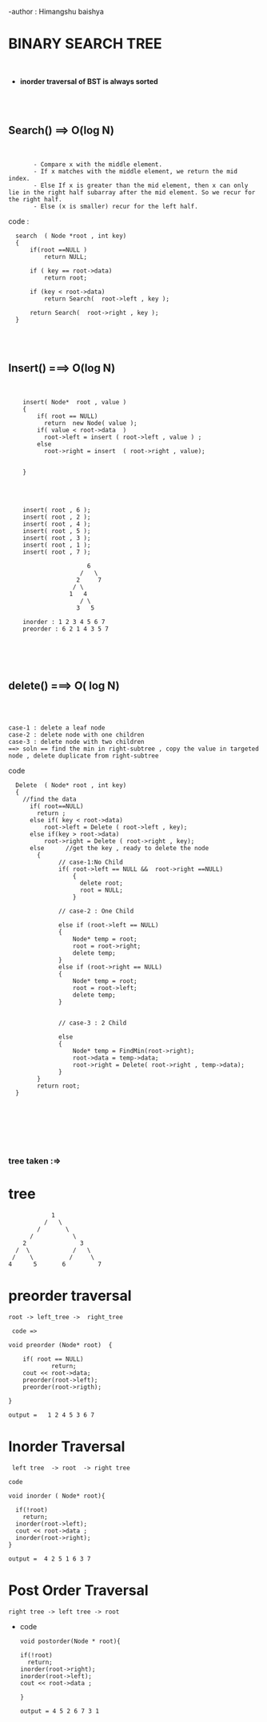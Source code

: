 -author : Himangshu baishya 
# BINARY SEARCH TREE
<br>

- **inorder traversal of BST is always  sorted**


<br>
<br>

## Search()  ==>  O(log N)
<br>

           - Compare x with the middle element.
           - If x matches with the middle element, we return the mid index.
           - Else If x is greater than the mid element, then x can only lie in the right half subarray after the mid element. So we recur for the right half.
           - Else (x is smaller) recur for the left half.

code :

      search  ( Node *root , int key)
      {
          if(root ==NULL )
              return NULL;

          if ( key == root->data)
              return root;

          if (key < root->data)
              return Search(  root->left , key );

          return Search(  root->right , key );
      }

<br>
<br>

## Insert()   ===> O(log N)

<br>

        insert( Node*  root , value )
        { 
            if( root == NULL)
              return  new Node( value ); 
            if( value < root->data  )
              root->left = insert ( root->left , value ) ;
            else
              root->right = insert  ( root->right , value);
            
            
        }
        
<br>
<br>

        insert( root , 6 );
        insert( root , 2 );
        insert( root , 4 );
        insert( root , 5 );
        insert( root , 3 );
        insert( root , 1 );
        insert( root , 7 );

                          6
                        /   \
                       2     7
                      / \
                     1   4
                        / \
                       3   5
                      
        inorder : 1 2 3 4 5 6 7
        preorder : 6 2 1 4 3 5 7


<br><br><br>






## delete()   ===> O( log N)
<br>
<br>

    case-1 : delete a leaf node
    case-2 : delete node with one children
    case-3 : delete node with two children
    ==> soln == find the min in right-subtree , copy the value in targeted node , delete duplicate from right-subtree

code

      Delete  ( Node* root , int key)
      {
        //find the data 
          if( root==NULL)
            return ;
          else if( key < root->data)
              root->left = Delete ( root->left , key);
          else if(key > root->data)
              root->right = Delete ( root->right , key);
          else      //get the key , ready to delete the node
            {
                  // case-1:No Child 
                  if( root->left == NULL &&  root->right ==NULL)
                      {
                        delete root;
                        root = NULL;
                      }

                  // case-2 : One Child

                  else if (root->left == NULL)
                  {
                      Node* temp = root;
                      root = root->right;
                      delete temp;
                  }
                  else if (root->right == NULL)
                  {
                      Node* temp = root;
                      root = root->left;
                      delete temp;
                  }


                  // case-3 : 2 Child

                  else
                  {
                      Node* temp = FindMin(root->right);
                      root->data = temp->data;
                      root->right = Delete( root->right , temp->data);
                  }
            }
            return root;
      }



<br><br>



<br><br>
### tree taken :=>

# tree 
                1
              /   \
            /       \ 
          /           \
        2               3
      /  \            /   \
     /    \          /     \
    4      5       6         7




# preorder traversal     

` root -> left_tree ->  right_tree  `


` code =>`

    void preorder (Node* root)  {

        if( root == NULL)
                return;
        cout << root->data;
        preorder(root->left);
        preorder(root->rigth);

    }

    output =   1 2 4 5 3 6 7 



# Inorder Traversal

` left tree  -> root  -> right tree`

            
`code`

    void inorder ( Node* root){

      if(!root)
        return;
      inorder(root->left);
      cout << root->data ;
      inorder(root->right);
    }

    output =  4 2 5 1 6 3 7




# Post Order Traversal

`right tree -> left tree -> root `



* code


      void postorder(Node * root){

      if(!root)
        return;
      inorder(root->right);
      inorder(root->left);
      cout << root->data ;
      
      } 

      output = 4 5 2 6 7 3 1



